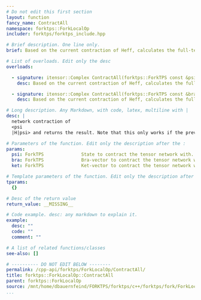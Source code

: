 ```yaml
---
# Do not edit this first section
layout: function
fancy_name: ContractAll
namespace: forktps::ForkLocalOp
includer: forktps/forktps_include.hpp

# Brief description. One line only.
brief: Based on the current contraction of Heff, calculates the full-tensor

# List of overloads. Edit only the desc
overloads:

  - signature: itensor::Complex ContractAll(forktps::ForkTPS const &psi)
    desc: Based on the current contraction of Heff, calculates the full-tensor

  - signature: itensor::Complex ContractAll(forktps::ForkTPS const &bra, forktps::ForkTPS const &ket)
    desc: Based on the current contraction of Heff, calculates the full-tensor

# Long description. Any Markdown, with code, latex, multiline with |
desc: |
  network contraction of
  <psi
  |H|psi> and returns the result. Note that this only works if the previous contractions were also computed with *psi*. When used during DMRG, the real part of the result is the energy and the imaginary part zero.

# Parameters of the function. Edit only the description after the :
params:
  psi: ForkTPS              State to contract the tensor network with.
  bra: ForkTPS              Bra-vector to contract the tensor network with.
  ket: ForkTPS              Ket-vector to contract the tensor network with.

# Template parameters of the function. Edit only the description after the :
tparams:
  {}

# Desc of the return value
return_value: __MISSING__

# Code example. desc: any markdown to explain it.
example:
  desc: ""
  code: ""
  comment: ""

# A list of related functions/classes
see-also: []

# ---------- DO NOT EDIT BELOW --------
permalink: /cpp-api/forktps/ForkLocalOp/ContractAll/
title: forktps::ForkLocalOp::ContractAll
parent: forktps::ForkLocalOp
source: /mnt/home/dbauernfeind/FORKTPS/forktps/c++/forktps/fork/ForkLocalOp.hpp
...
```



